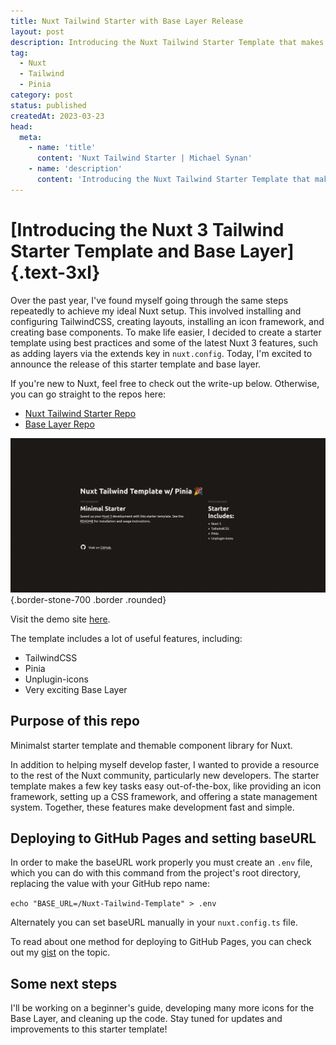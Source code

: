 ```yaml
---
title: Nuxt Tailwind Starter with Base Layer Release
layout: post
description: Introducing the Nuxt Tailwind Starter Template that makes use of the nuxt.config extends key for base layer components. 
tag: 
  - Nuxt
  - Tailwind 
  - Pinia 
category: post
status: published
createdAt: 2023-03-23
head:  
  meta:    
    - name: 'title'      
      content: 'Nuxt Tailwind Starter | Michael Synan'    
    - name: 'description'      
      content: 'Introducing the Nuxt Tailwind Starter Template that makes use of the nuxt.config extends key for base layer components. '    
---
```


# [Introducing the Nuxt 3 Tailwind Starter Template and Base Layer]{.text-3xl}

Over the past year, I've found myself going through the same steps repeatedly to achieve my ideal Nuxt setup. This involved installing and configuring TailwindCSS, creating layouts, installing an icon framework, and creating base components. To make life easier, I decided to create a starter template using best practices and some of the latest Nuxt 3 features, such as adding layers via the extends key in `nuxt.config`. Today, I'm excited to announce the release of this starter template and base layer.

If you're new to Nuxt, feel free to check out the write-up below. Otherwise, you can go straight to the repos here:

- [Nuxt Tailwind Starter Repo](https://github.com/michaelsynan/Nuxt-Tailwind-Template)
- [Base Layer Repo]()

![Nuxt 3 and TailwindCSS](/nuxt3_tailwind5.png){.border-stone-700 .border .rounded}

Visit the demo site [here](https://github.com/michaelsynan/nuxt-base-layer).

The template includes a lot of useful features, including:

- TailwindCSS
- Pinia
- Unplugin-icons
- Very exciting Base Layer

## Purpose of this repo

Minimalst starter template and themable component library for Nuxt. 

In addition to helping myself develop faster, I wanted to provide a resource to the rest of the Nuxt community, particularly new developers. The starter template makes a few key tasks easy out-of-the-box, like providing an icon framework, setting up a CSS framework, and offering a state management system. Together, these features make development fast and simple.

## Deploying to GitHub Pages and setting baseURL

In order to make the baseURL work properly you must create an `.env` file, which you can do with this command from the project's root directory, replacing the value with your GitHub repo name: 

`echo "BASE_URL=/Nuxt-Tailwind-Template" > .env`

Alternately you can set baseURL manually in your `nuxt.config.ts` file. 

To read about one method for deploying to GitHub Pages, you can check out my [gist](https://gist.github.com/michaelsynan/307a267eff9b35e1b7f333da5e151e99) on the topic.

## Some next steps

I'll be working on a beginner's guide, developing many more icons for the Base Layer, and cleaning up the code. Stay tuned for updates and improvements to this starter template!

